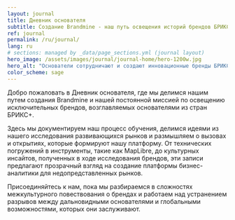 ```yaml
---
layout: journal
title: Дневник основателя
subtitle: Создание Brandmine - наш путь освещения историй брендов БРИКС+
ref: journal
permalink: /ru/journal/
lang: ru
# sections: managed by _data/page_sections.yml (journal layout)
hero_image: /assets/images/journal/journal-home/hero-1200w.jpg
hero_alt: "Основатели сотрудничают и создают инновационные бренды БРИКС+"
color_scheme: sage
---
```


Добро пожаловать в Дневник основателя, где мы делимся нашим путем создания Brandmine и нашей постоянной миссией по освещению исключительных брендов, возглавляемых основателями из стран БРИКС+.

Здесь мы документируем наш процесс обучения, делимся идеями из нашего исследования развивающихся рынков и размышляем о вызовах и открытиях, которые формируют нашу платформу. От технических погружений в инструменты, такие как MapLibre, до культурных инсайтов, полученных в ходе исследования брендов, эти записи предлагают прозрачный взгляд на создание платформы бизнес-аналитики для недопредставленных рынков.

Присоединяйтесь к нам, пока мы разбираемся в сложностях межкультурного повествования о брендах и работаем над устранением разрывов между дальновидными основателями и глобальными возможностями, которых они заслуживают.